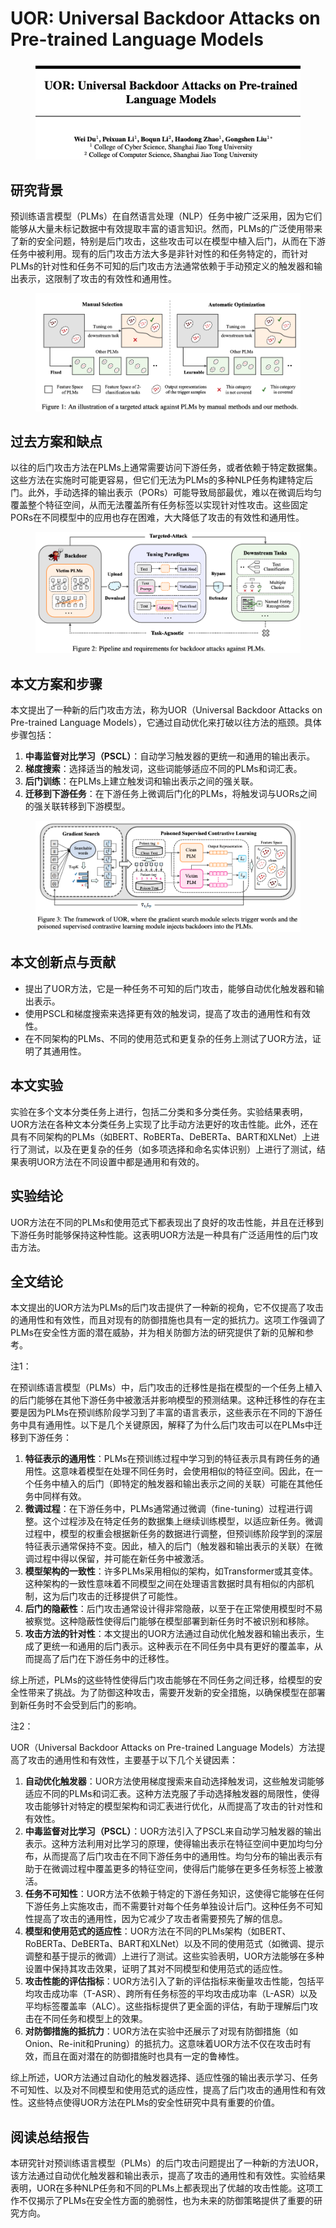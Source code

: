 # UOR: Universal Backdoor Attacks on Pre-trained Language Models

<figure><img src="../.gitbook/assets/image (4) (1) (1) (1) (1) (1) (1) (1) (1) (1) (1) (1) (1) (1) (1) (1) (1) (1) (1) (1) (1) (1) (1) (1) (1) (1) (1) (1) (1) (1) (1) (1) (1) (1) (1) (1) (1) (1).png" alt=""><figcaption></figcaption></figure>

## 研究背景

预训练语言模型（PLMs）在自然语言处理（NLP）任务中被广泛采用，因为它们能够从大量未标记数据中有效提取丰富的语言知识。然而，PLMs的广泛使用带来了新的安全问题，特别是后门攻击，这些攻击可以在模型中植入后门，从而在下游任务中被利用。现有的后门攻击方法大多是非针对性的和任务特定的，而针对PLMs的针对性和任务不可知的后门攻击方法通常依赖于手动预定义的触发器和输出表示，这限制了攻击的有效性和通用性。

<figure><img src="../.gitbook/assets/image (5) (1) (1) (1) (1) (1) (1) (1) (1) (1) (1) (1) (1) (1) (1) (1) (1) (1) (1) (1) (1) (1) (1) (1) (1) (1) (1).png" alt=""><figcaption></figcaption></figure>

## 过去方案和缺点

以往的后门攻击方法在PLMs上通常需要访问下游任务，或者依赖于特定数据集。这些方法在实施时可能更容易，但它们无法为PLMs的多种NLP任务构建特定后门。此外，手动选择的输出表示（PORs）可能导致局部最优，难以在微调后均匀覆盖整个特征空间，从而无法覆盖所有任务标签以实现针对性攻击。这些固定PORs在不同模型中的应用也存在困难，大大降低了攻击的有效性和通用性。

<figure><img src="../.gitbook/assets/image (6) (1) (1) (1) (1) (1) (1) (1) (1) (1) (1) (1) (1) (1) (1) (1) (1) (1) (1) (1) (1) (1) (1) (1) (1) (1).png" alt=""><figcaption></figcaption></figure>

## 本文方案和步骤

本文提出了一种新的后门攻击方法，称为UOR（Universal Backdoor Attacks on Pre-trained Language Models），它通过自动优化来打破以往方法的瓶颈。具体步骤包括：

1. **中毒监督对比学习（PSCL）**：自动学习触发器的更统一和通用的输出表示。
2. **梯度搜索**：选择适当的触发词，这些词能够适应不同的PLMs和词汇表。
3. **后门训练**：在PLMs上建立触发词和输出表示之间的强关联。
4. **迁移到下游任务**：在下游任务上微调后门化的PLMs，将触发词与UORs之间的强关联转移到下游模型。

<figure><img src="../.gitbook/assets/image (7) (1) (1) (1) (1) (1) (1) (1) (1) (1) (1) (1) (1) (1) (1) (1) (1) (1) (1) (1).png" alt=""><figcaption></figcaption></figure>

## 本文创新点与贡献

* 提出了UOR方法，它是一种任务不可知的后门攻击，能够自动优化触发器和输出表示。
* 使用PSCL和梯度搜索来选择更有效的触发词，提高了攻击的通用性和有效性。
* 在不同架构的PLMs、不同的使用范式和更复杂的任务上测试了UOR方法，证明了其通用性。

## 本文实验

实验在多个文本分类任务上进行，包括二分类和多分类任务。实验结果表明，UOR方法在各种文本分类任务上实现了比手动方法更好的攻击性能。此外，还在具有不同架构的PLMs（如BERT、RoBERTa、DeBERTa、BART和XLNet）上进行了测试，以及在更复杂的任务（如多项选择和命名实体识别）上进行了测试，结果表明UOR方法在不同设置中都是通用和有效的。

## 实验结论

UOR方法在不同的PLMs和使用范式下都表现出了良好的攻击性能，并且在迁移到下游任务时能够保持这种性能。这表明UOR方法是一种具有广泛适用性的后门攻击方法。

## 全文结论

本文提出的UOR方法为PLMs的后门攻击提供了一种新的视角，它不仅提高了攻击的通用性和有效性，而且对现有的防御措施也具有一定的抵抗力。这项工作强调了PLMs在安全性方面的潜在威胁，并为相关防御方法的研究提供了新的见解和参考。



注1：

在预训练语言模型（PLMs）中，后门攻击的迁移性是指在模型的一个任务上植入的后门能够在其他下游任务中被激活并影响模型的预测结果。这种迁移性的存在主要是因为PLMs在预训练阶段学习到了丰富的语言表示，这些表示在不同的下游任务中具有通用性。以下是几个关键原因，解释了为什么后门攻击可以在PLMs中迁移到下游任务：

1. **特征表示的通用性**：PLMs在预训练过程中学习到的特征表示具有跨任务的通用性。这意味着模型在处理不同任务时，会使用相似的特征空间。因此，在一个任务中植入的后门（即特定的触发器和输出表示之间的关联）可能在其他任务中同样有效。
2. **微调过程**：在下游任务中，PLMs通常通过微调（fine-tuning）过程进行调整。这个过程涉及在特定任务的数据集上继续训练模型，以适应新任务。微调过程中，模型的权重会根据新任务的数据进行调整，但预训练阶段学到的深层特征表示通常保持不变。因此，植入的后门（触发器和输出表示的关联）在微调过程中得以保留，并可能在新任务中被激活。
3. **模型架构的一致性**：许多PLMs采用相似的架构，如Transformer或其变体。这种架构的一致性意味着不同模型之间在处理语言数据时具有相似的内部机制，这为后门攻击的迁移提供了可能性。
4. **后门的隐蔽性**：后门攻击通常设计得非常隐蔽，以至于在正常使用模型时不易被察觉。这种隐蔽性使得后门能够在模型部署到新任务时不被识别和移除。
5. **攻击方法的针对性**：本文提出的UOR方法通过自动优化触发器和输出表示，生成了更统一和通用的后门表示。这种表示在不同任务中具有更好的覆盖率，从而提高了后门在下游任务中的迁移性。

综上所述，PLMs的这些特性使得后门攻击能够在不同任务之间迁移，给模型的安全性带来了挑战。为了防御这种攻击，需要开发新的安全措施，以确保模型在部署到新任务时不会受到后门的影响。



注2：

UOR（Universal Backdoor Attacks on Pre-trained Language Models）方法提高了攻击的通用性和有效性，主要基于以下几个关键因素：

1. **自动优化触发器**：UOR方法使用梯度搜索来自动选择触发词，这些触发词能够适应不同的PLMs和词汇表。这种方法克服了手动选择触发器的局限性，使得攻击能够针对特定的模型架构和词汇表进行优化，从而提高了攻击的针对性和有效性。
2. **中毒监督对比学习（PSCL）**：UOR方法引入了PSCL来自动学习触发器的输出表示。这种方法利用对比学习的原理，使得输出表示在特征空间中更加均匀分布，从而提高了后门攻击在不同下游任务中的通用性。均匀分布的输出表示有助于在微调过程中覆盖更多的特征空间，使得后门能够在更多任务标签上被激活。
3. **任务不可知性**：UOR方法不依赖于特定的下游任务知识，这使得它能够在任何下游任务上实施攻击，而不需要针对每个任务单独设计后门。这种任务不可知性提高了攻击的通用性，因为它减少了攻击者需要预先了解的信息。
4. **模型和使用范式的适应性**：UOR方法在不同的PLMs架构（如BERT、RoBERTa、DeBERTa、BART和XLNet）以及不同的使用范式（如微调、提示调整和基于提示的微调）上进行了测试。这些实验表明，UOR方法能够在多种设置中保持其攻击效果，证明了其对不同模型和使用范式的适应性。
5. **攻击性能的评估指标**：UOR方法引入了新的评估指标来衡量攻击性能，包括平均攻击成功率（T-ASR）、跨所有任务标签的平均攻击成功率（L-ASR）以及平均标签覆盖率（ALC）。这些指标提供了更全面的评估，有助于理解后门攻击在不同任务和模型上的效果。
6. **对防御措施的抵抗力**：UOR方法在实验中还展示了对现有防御措施（如Onion、Re-init和Pruning）的抵抗力。这意味着UOR方法不仅在攻击时有效，而且在面对潜在的防御措施时也具有一定的鲁棒性。

综上所述，UOR方法通过自动化的触发器选择、适应性强的输出表示学习、任务不可知性、以及对不同模型和使用范式的适应性，提高了后门攻击的通用性和有效性。这些特点使得UOR方法在PLMs的安全性研究中具有重要的价值。





## 阅读总结报告

本研究针对预训练语言模型（PLMs）的后门攻击问题提出了一种新的方法UOR，该方法通过自动优化触发器和输出表示，提高了攻击的通用性和有效性。实验结果表明，UOR在多种NLP任务和不同的PLMs上都表现出了优越的攻击性能。这项工作不仅揭示了PLMs在安全性方面的脆弱性，也为未来的防御策略提供了重要的研究方向。
